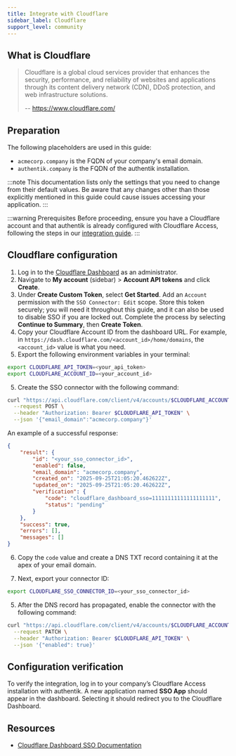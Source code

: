 ```yaml
---
title: Integrate with Cloudflare
sidebar_label: Cloudflare
support_level: community
---
```


## What is Cloudflare

> Cloudflare is a global cloud services provider that enhances the security, performance, and reliability of websites and applications through its content delivery network (CDN), DDoS protection, and web infrastructure solutions.
>
> -- https://www.cloudflare.com/

## Preparation

The following placeholders are used in this guide:

- `acmecorp.company` is the FQDN of your company's email domain.
- `authentik.company` is the FQDN of the authentik installation.

:::note
This documentation lists only the settings that you need to change from their default values. Be aware that any changes other than those explicitly mentioned in this guide could cause issues accessing your application.
:::

:::warning Prerequisites
Before proceeding, ensure you have a Cloudflare account and that authentik is already configured with Cloudflare Access, following the steps in our [integration guide](../../security/cloudflare-access/index.md).
:::

## Cloudflare configuration

1. Log in to the [Cloudflare Dashboard](https://dash.cloudflare.com) as an administrator.
2. Navigate to **My account** (sidebar) > **Account API tokens** and click **Create**.
3. Under **Create Custom Token**, select **Get Started**. Add an `Account` permission with the `SSO Connector: Edit` scope. Store this token securely; you will need it throughout this guide, and it can also be used to disable SSO if you are locked out. Complete the process by selecting **Continue to Summary**, then **Create Token**.
4. Copy your Cloudflare Account ID from the dashboard URL. For example, in `https://dash.cloudflare.com/<account_id>/home/domains`, the `<account_id>` value is what you need.
5. Export the following environment variables in your terminal:

```sh
export CLOUDFLARE_API_TOKEN=<your_api_token>
export CLOUDFLARE_ACCOUNT_ID=<your_account_id>
```

5. Create the SSO connector with the following command:

```sh
curl "https://api.cloudflare.com/client/v4/accounts/$CLOUDFLARE_ACCOUNT_ID/sso_connectors" \
  --request POST \
  --header "Authorization: Bearer $CLOUDFLARE_API_TOKEN" \
  --json '{"email_domain":"acmecorp.company"}'
```

An example of a successful response:

```json
{
    "result": {
        "id": "<your_sso_connector_id>",
        "enabled": false,
        "email_domain": "acmecorp.company",
        "created_on": "2025-09-25T21:05:20.462622Z",
        "updated_on": "2025-09-25T21:05:20.462622Z",
        "verification": {
            "code": "cloudflare_dashboard_sso=11111111111111111111",
            "status": "pending"
        }
    },
    "success": true,
    "errors": [],
    "messages": []
}
```

6. Copy the `code` value and create a DNS TXT record containing it at the apex of your email domain.

7. Next, export your connector ID:

```sh
export CLOUDFLARE_SSO_CONNECTOR_ID=<your_sso_connector_id>
```

5. After the DNS record has propagated, enable the connector with the following command:

```sh
curl "https://api.cloudflare.com/client/v4/accounts/$CLOUDFLARE_ACCOUNT_ID/sso_connectors/$CLOUDFLARE_SSO_CONNECTOR_ID" \
  --request PATCH \
  --header "Authorization: Bearer $CLOUDFLARE_API_TOKEN" \
  --json '{"enabled": true}'
```

## Configuration verification

To verify the integration, log in to your company’s Cloudflare Access installation with authentik. A new application named **SSO App** should appear in the dashboard. Selecting it should redirect you to the Cloudflare Dashboard.

## Resources

- [Cloudflare Dashboard SSO Documentation](https://developers.cloudflare.com/cloudflare-one/applications/configure-apps/dash-sso-apps/)
